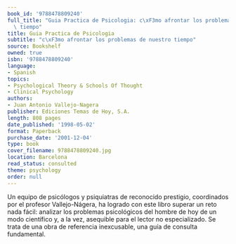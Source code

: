```yaml
---
book_id: '9788478809240'
full_title: "Guia Practica de Psicologia: c\xF3mo afrontar los problemas de nuestro\
  \ tiempo"
title: Guia Practica de Psicologia
subtitle: "c\xF3mo afrontar los problemas de nuestro tiempo"
source: Bookshelf
owned: true
isbn: '9788478809240'
language:
- Spanish
topics:
- Psychological Theory & Schools Of Thought
- Clinical Psychology
authors:
- Juan Antonio Vallejo-Nagera
publisher: Ediciones Temas de Hoy, S.A.
length: 808 pages
date_published: '1998-05-02'
format: Paperback
purchase_date: '2001-12-04'
type: book
cover_filename: 9788478809240.jpg
location: Barcelona
read_status: consulted
theme: psychology
order: null
---
```

Un equipo de psicólogos y psiquiatras de reconocido prestigio, coordinados por el profesor Vallejo-Nágera, ha logrado con este libro superar un reto nada fácil: analizar los problemas psicológicos del hombre de hoy de un modo científico y, a la vez, asequible para el lector no especializado. Se trata de una obra de referencia inexcusable, una guía de consulta fundamental.

